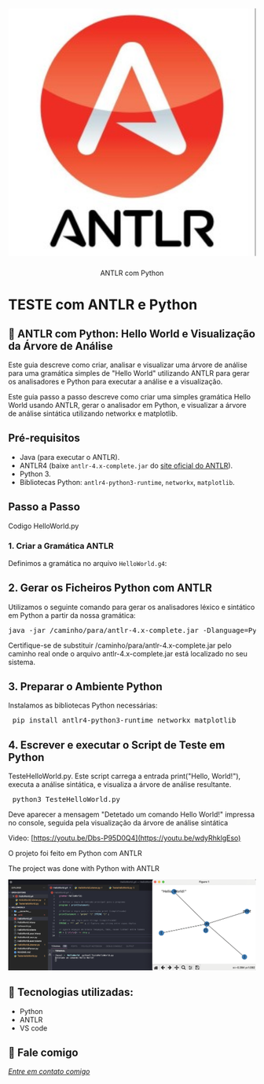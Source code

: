 <h1 align="center">
    <img width="600" src="antlr.png" />
</h1>


<p align="center">
ANTLR com Python

# TESTE com ANTLR e Python
    

</p>

📌 ANTLR com Python: Hello World e Visualização da Árvore de Análise
------------------
Este guia descreve como criar, analisar e visualizar uma árvore de análise para uma gramática simples de "Hello World" utilizando ANTLR para gerar os analisadores e Python para executar a análise e a visualização.

Este guia passo a passo descreve como criar uma simples gramática Hello World usando ANTLR, gerar o analisador em Python, e visualizar a árvore de análise sintática utilizando networkx e matplotlib.



## Pré-requisitos

- Java (para executar o ANTLR).
- ANTLR4 (baixe `antlr-4.x-complete.jar` do [site oficial do ANTLR](https://www.antlr.org/)).
- Python 3.
- Bibliotecas Python: `antlr4-python3-runtime`, `networkx`, `matplotlib`.

## Passo a Passo

Codigo HelloWorld.py

### 1. Criar a Gramática ANTLR

Definimos a gramática no arquivo `HelloWorld.g4`:
 
## 2. Gerar os Ficheiros Python com ANTLR

Utilizamos o seguinte comando para gerar os analisadores léxico e sintático em Python a partir da nossa gramática:

<pre>java -jar /caminho/para/antlr-4.x-complete.jar -Dlanguage=Python3 HelloWorld.g4 </pre>

Certifique-se de substituir /caminho/para/antlr-4.x-complete.jar pelo caminho real onde o arquivo antlr-4.x-complete.jar está localizado no seu sistema.

## 3. Preparar o Ambiente Python

Instalamos as bibliotecas Python necessárias:

<pre> pip install antlr4-python3-runtime networkx matplotlib </pre>

## 4. Escrever e executar o Script de Teste em Python

TesteHelloWorld.py. Este script carrega a entrada print("Hello, World!"), executa a análise sintática, e visualiza a árvore de análise resultante.

<pre> python3 TesteHelloWorld.py </pre>

Deve aparecer a mensagem "Detetado um comando Hello World!" impressa no console, seguida pela visualização da árvore de análise sintática


Video: [https://youtu.be/Dbs-P95D0Q4](https://youtu.be/wdyRhklgEso)

O projeto foi feito em Python com ANTLR


The project was done with Python with ANTLR


<img src="print.png" alt="page-home">


🔧 Tecnologias utilizadas:
------------------

- Python
- ANTLR 
- VS code

💬 Fale comigo
------------------
[*Entre em contato comigo*](https://www.linkedin.com/in/ivo-baptista-3712144/)

